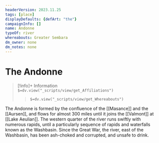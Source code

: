```yaml
---
headerVersion: 2023.11.25
tags: [place]
displayDefaults: {defArt: "the"}
campaignInfo: []
name: Andonne
typeOf: river
whereabouts: Greater Sembara
dm_owner: none
dm_notes: none
---
```

# The Andonne
>[!info]+ Information  
> `$=dv.view("_scripts/view/get_Affiliations")`  
>> `$=dv.view("_scripts/view/get_Whereabouts")`

The Andonne is formed by the confluence of the [[Masance]] and the [[Aursen]], and flows for almost 300 miles until it joins the [[Valmont]] at [[Lake Aeulian]]. The western quarter of the river runs swiftly with numerous rapids, until a particularly sequence of rapids and waterfalls known as the Washbasin. Since the Great War, the river, east of the Washbasin, has been ash-choked and corrupted, and unsafe to drink. 